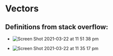 # Vectors
## Definitions from stack overflow:
* ![Screen Shot 2021-03-22 at 11 51 38 pm](https://user-images.githubusercontent.com/47861774/112000564-d49fc700-8b69-11eb-81f4-81c9458ec018.jpeg)

* ![Screen Shot 2021-03-22 at 11 35 17 pm](https://user-images.githubusercontent.com/47861774/111999580-d9b04680-8b68-11eb-8bf9-f63b5f722e59.jpeg)


